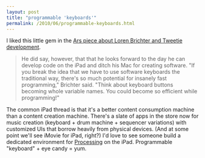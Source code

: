 ```yaml
---
layout: post
title: "programmable 'keyboards'"
permalink: /2010/06/programmable-keyboards.html
---
```


<p>I liked this little gem in the <a href="http://arstechnica.com/apple/news/2010/06/tweetie-dev-believes-in-mac-but-ready-to-program-on-ipad.ars">Ars piece about Loren Brichter and Tweetie development</a>.</p>

<blockquote>
  <p>He did say, however, that that he looks forward to the day he can develop code on the iPad and ditch his Mac for creating software. "If you break the idea that we have to use software keyboards the traditional way, there's so much potential for insanely fast programming," Brichter said. "Think about keyboard buttons becoming whole variable names. You could become so efficient while programming!"</p>
</blockquote>

<p>The common iPad thread is that it's a better content consumption machine than a content creation machine. There's a slate of apps in the store now for music creation (keyboard + drum machine + sequencer variations) with customized UIs that borrow heavily from physical devices. (And at some point we'll see iMovie for iPad, right?)  I'd love to see someone build a dedicated environment for <a href="http://processing.org/">Processing</a> on the iPad.  Programmable "keyboard" + eye candy = yum.</p>



